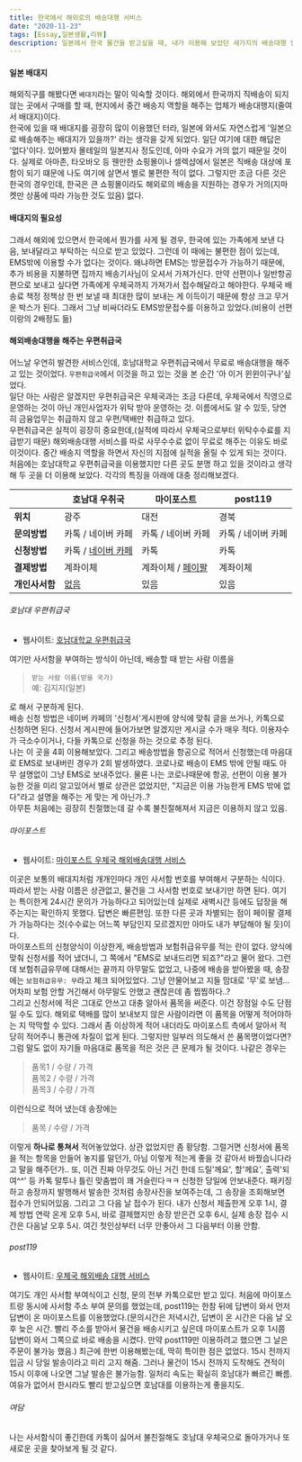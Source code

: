```yaml
---
title: 한국에서 해외로의 배송대행 서비스
date: "2020-11-23"
tags: [Essay,일본생활,리뷰]
description: 일본에서 한국 물건을 받고싶을 때, 내가 이용해 보았던 세가지의 배송대행 업무를 해주는 우편취급국에 대해 각각을 이용하면서 느낀 점을 정리했다.
---
```


#### 일본 배대지
해외직구를 해봤다면 `배대지`라는 말이 익숙할 것이다. 해외에서 한국까지 직배송이 되지 않는 곳에서 구매를 할 때, 현지에서 중간 배송지 역할을 해주는 업체가 배송대행지(줄여서 배대지)이다.  
한국에 있을 때 배대지를 굉장히 많이 이용했던 터라, 일본에 와서도 자연스럽게 '일본으로 배송해주는 배대지가 있을까?' 라는 생각을 갖게 되었다. 일단 여기에 대한 해답은 '없다'이다. 있어봤자 몰테일의 일본지사 정도인데, 아마 수요가 거의 없기 때문일 것이다. 실제로 아마존, 타오바오 등 웬만한 쇼핑몰이나 셀렉샵에서 일본은 직배송 대상에 포함이 되기 떄문에 나도 여기에 살면서 별로 불편한 적이 없다. 그렇지만 조금 다른 것은 한국의 경우인데, 한국은 큰 쇼핑몰이라도 해외로의 배송을 지원하는 경우가 거의(지마켓만 상품에 따라 가능한 것도 있음) 없다.  

#### 배대지의 필요성
그래서 해외에 있으면서 한국에서 뭔가를 사게 될 경우, 한국에 있는 가족에게 보낸 다음, 보내달라고 부탁하는 식으로 받고 있었다. 그런데 이 때에는 불편한 점이 있는데, EMS밖에 이용할 수가 없다는 것이다.
왜냐하면 EMS는 방문접수가 가능하기 때문에, 추가 비용을 지불하면 집까지 배송기사님이 오셔서 가져가신다. 만약 선편이나 일반항공편으로 보내고 싶다면 가족에게 우체국까지 가져가서 접수해달라고 해야한다. 우체국 배송료 책정 정책상 한 번 보낼 때 최대한 많이 보내는 게 이득이기 때문에 항상 크고 무거운 박스가 된다. 그래서 그냥 비싸더라도 EMS방문접수를 이용하고 있었다.(비용이 선편이랑의 2배정도 듦)

#### 해외배송대행을 해주는 우편취급국
어느날 우연히 발견한 서비스인데, 호남대학교 우편취급국에서 무료로 배송대행을 해주고 있는 것이었다. `우편취급국`에서 이것을 하고 있는 것을 본 순간 '아 이거 윈윈이구나'싶었다.  
일단 아는 사람은 알겠지만 우편취급국은 우체국과는 조금 다른데, 우체국에서 직영으로 운영하는 것이 아닌 개인사업자가 위탁 받아 운영하는 것. 이름에서도 알 수 있듯, 당연히 금융업무는 취급하지 않고 우편/택배만 취급하고 있다.  
우편취급국은 실적이 굉장히 중요한데,(실적에 따라서 우체국으로부터 위탁수수료를 지급받기 때문) 해외배송대행 서비스를 따로 사무수수료 없이 무료로 해주는 이유도 바로 이것이다. 중간 배송지 역할을 하면서 자신의 지점에 실적을 올릴 수 있게 되는 것이다.  
처음에는 호남대학교 우편취급국을 이용했지만 다른 곳도 분명 하고 있을 것이라고 생각해 두 곳을 더 이용해 보았다. 각각의 특징을 아래에 대충 정리해보겠다.

||호남대 우취국|마이포스트|post119|
|---|---|---|---|
|**위치**|광주|대전|경북|
|**문의방법**|카톡 / 네이버 카페|카톡 / 네이버 카페|카톡 / 네이버 카페|
|**신청방법**|카톡 / <u>네이버 카페</u>|카톡|카톡|
|**결제방법**|계좌이체|계좌이체 / <u>페이팔</u>|계좌이체|
|**개인사서함**|<u>없음</u>|있음|있음|

###### 호남대 우편취급국
- 웹사이트: <a href="https://cafe.naver.com/post54491" target="_blank">호남대학교 우편취급국</a>

여기만 사서함을 부여하는 방식이 아닌데, 배송할 때 받는 사람 이름을
> `받는 사람 이름(받을 국가)`  
> 예: 김지지(일본)

로 해서 구분하게 된다.  
배송 신청 방법은 네이버 카페의 '신청서'게시판에 양식에 맞춰 글을 쓰거나, 카톡으로 신청하면 된다. 신청서 게시판에 들어가보면 알겠지만 게시글 수가 매우 적다. 이용자수가 극소수이거나, 다들 카톡으로 신청을 하는 것으로 추정 된다.  
나는 이 곳을 4회 이용해보았다. 그리고 배송방법을 항공으로 적어서 신청했는데 마음대로 EMS로 보내버린 경우가 2회 발생하였다. 코로나로 배송이 EMS 밖에 안될 때도 아무 설명없이 그냥 EMS로 보내주었다. 물론 나는 코로나때문에 항공, 선편이 이용 불가능한 것을 미리 알고있어서 별로 상관은 없었지만, "지금은 이용 가능한게 EMS 밖에 없다"라고 설명을 해주는 게 맞는 게 아닌가..?  
아무튼 처음에는 굉장히 친절했는데 갈 수록 불친절해져서 지금은 이용하지 않고 있음.

###### 마이포스트
- 웹사이트: <a href="https://cafe.naver.com/megiserver" target="_blank">마이포스트 우체국 해외배송대행 서비스</a>

이곳은 보통의 배대지처럼 개개인마다 개인 사서함 번호를 부여해서 구분하는 식이다. 따라서 받는 사람 이름은 상관없고, 물건을 그 사서함 번호로 보내기만 하면 된다. 여기는 특이한게 24시간 문의가 가능하다고 되어있는데 실제로 새벽시간 등에도 답장을 해주는지는 확인하지 못했다. 답변은 빠른편임. 또한 다른 곳과 차별되는 점이 페이팔 결제가 가능하다는 것(수수료는 어느쪽 부담인지 모르겠지만 아마도 내가 부담해야 될 듯)이다.  
마이포스트의 신청양식이 이상한게, 배송방법과 보험취급유무를 적는 란이 없다. 양식에 맞춰 신청서를 적어 냈더니, 그 쪽에서 "EMS로 보내드리면 되죠?"라고 물어 왔다. 그런데 보험취급유무에 대해서는 끝까지 아무말도 없었고, 나중에 배송을 받아봤을 때, 송장에는 `보험취급유무: 무`라고 체크 되어있었다. 그냥 안물어보고 지들 맘대로 '무'로 보냄... 어차피 보험 안할 거긴해서 아무말도 안했고 괜찮은데 좀 찝찝하다..?  
그리고 신청서에 적은 그대로 안쓰고 대충 알아서 품목을 써준다. 이건 장점일 수도 단점일 수도 있다. 해외로 택배를 많이 보내보지 않은 사람이라면 이 품목을 어떻게 적어야하는 지 막막할 수 있다. 그래서 좀 이상하게 적어 내더라도 마이포스트 측에서 알아서 적당히 적어주니 통관에 차질이 없게 된다. 그렇지만 일부러 의도해서 쓴 품목명이었다면? 그럼 말도 없이 자기들 마음대로 품목을 적은 것은 큰 문제가 될 것이다.
나같은 경우는
> 품목1 / 수량 / 가격  
품목2 / 수량 / 가격  
품목3 / 수량 / 가격

이런식으로 적어 냈는데 송장에는
> 품목 / 수량 / 가격

이렇게 **하나로 퉁쳐서** 적어놓았었다. 상관 없었지만 좀 황당함. 그럴거면 신청서에 품목을 적는 항목을 만들어 놓지를 말던가, 아님 이렇게 적는게 좋을 것 같아서 바꿨습니다라고 말을 해주던가..
또, 이건 진짜 아무것도 아닌 거긴 한데 드릴'께요', 할'께요', 출력'되여^^' 등 카톡 말투나 틀린 맞춤법이 꽤 거슬린다ㅋㅋ
신청한 당일에 안보내준다. 패키징하고 송장까지 발행해서 발송한 것처럼 송장사진을 보여주는데, 그 송장을 조회해보면 접수가 안되어있음. 그리고 그 다음 날 접수가 된다.
내가 신청서 제출한게 오후 1시, 결제 방법 연락 온게 오후 5시, 바로 결제했지만 송장 받은건 오후 6시, 실제 송장 접수 시간은 다음날 오후 5시.
여긴 첫인상부터 너무 안좋아서 그 다음부터 이용 안함.

###### post119
- 웹사이트: <a href="https://cafe.naver.com/opendot" target="_blank">우체국 해외배송 대행 서비스</a>

여기도 개인 사서함 부여식이고 신청, 문의 전부 카톡으로만 받고 있다. 처음에 마이포스트랑 동시에 사서함 주소 부여 문의를 했었는데, post119는 한참 뒤에 답변이 와서 먼저 답변이 온 마이포스트를 이용했었다.(문의시간은 저녁시간, 답변이 온 시간은 다음 날 오후 늦은 시간. 빨리 주소를 받아서 물건을 배송시키고 싶은데 마이포스트가 오후 1시쯤 답변이 와서 그쪽으로 바로 배송을 시켰다. 만약 post119만 이용하려고 했으면 그 날은 주문이 불가능 했음.)
최근에 한번 이용해봤는데, 딱히 특이한 점은 없었다. 15시 전까지 입금 시 당일 발송이라고 미리 고지 해줌. 그러나 물건이 15시 전까지 도착해도 견적이 15시 이후에 나오면 그날 발송은 불가능함. 일처리 속도는 확실히 호남대가 빠르긴 빠름. 여유가 없어서 한시라도 빨리 받고싶으면 호남대를 이용하는게 좋을지도.

###### 여담
나는 사서함식이 좋긴한데 카톡이 싫어서 불친절해도 호남대 우체국으로 돌아가거나 또 새로운 곳을 찾아보게 될 것 같다.